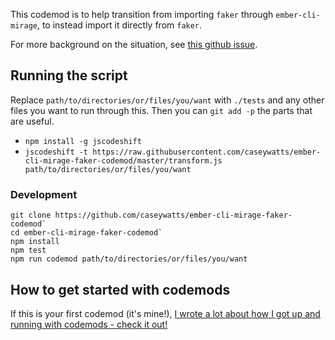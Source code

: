 This codemod is to help transition from importing `faker` through `ember-cli-mirage`, to instead import it directly from `faker`.

For more background on the situation, see [this github issue](https://github.com/samselikoff/ember-cli-mirage/issues/1037#issuecomment-411452618).


## Running the script
Replace `path/to/directories/or/files/you/want` with `./tests` and any other files you want to run through this. Then you can `git add -p` the parts that are useful.

- `npm install -g jscodeshift`
- `jscodeshift -t https://raw.githubusercontent.com/caseywatts/ember-cli-mirage-faker-codemod/master/transform.js path/to/directories/or/files/you/want`


### Development

```
git clone https://github.com/caseywatts/ember-cli-mirage-faker-codemod`
cd ember-cli-mirage-faker-codemod`
npm install
npm test
npm run codemod path/to/directories/or/files/you/want
```

## How to get started with codemods

If this is your first codemod (it's mine!), [I wrote a lot about how I got up and running with codemods - check it out!](https://caseywatts.com/2018/08/23/codemods.html)
